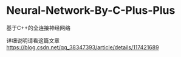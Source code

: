 # Neural-Network-By-C-Plus-Plus
基于C++的全连接神经网络



详细说明请看这篇文章
https://blog.csdn.net/qq_38347393/article/details/117421689
